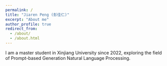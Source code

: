 ```yaml
---
permalink: /
title: "Jiaren Peng (彭佳仁)"
excerpt: "About me"
author_profile: true
redirect_from: 
  - /about/
  - /about.html
---
```


I am a master student in Xinjiang University since 2022, exploring the field of Prompt-based Generation Natural Language Processing.
